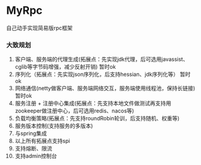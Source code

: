 # MyRpc
自己动手实现简易版rpc框架

### 大致规划
1. 客户端、服务端的代理生成(拓展点：先实现jdk代理，后可选用javassist、cglib等字节码增强，减少反射开销)  暂时ok
2. 序列化（拓展点：先实现json序列化，后支持hessian、jdk序列化等） 暂时ok
3. 网络通信(netty做客户端、服务端网络交互，服务端使用线程池，保持长链接) 暂时ok
4. 服务注册 + 注册中心集成(拓展点：先支持本地文件做测试再支持用zookeeper做注册中心，后可选用redis、nacos等)
5. 负载均衡策略(拓展点：先支持roundRobin轮训，后支持随机、权重等)
6. 服务版本控制(支持服务的多版本)
7. 与spring集成
8. 以上所有拓展点支持spi
9. 支持熔断、限流
10. 支持admin控制台